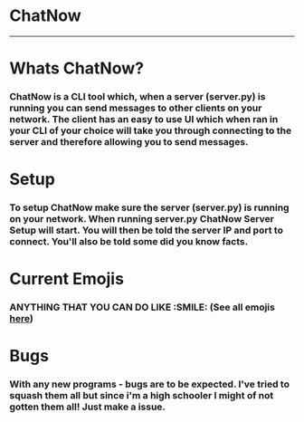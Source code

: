 # ChatNow
***
# Whats ChatNow?
### ChatNow is a CLI tool which, when a server (server.py) is running you can send messages to other clients on your network. The client has an easy to use UI which when ran in your CLI of your choice will take you through connecting to the server and therefore allowing you to send messages.

# Setup
### To setup ChatNow make sure the server (server.py) is running on your network. When running server.py ChatNow Server Setup will start. You will then be told the server IP and port to connect. You'll also be told some did you know facts.

# Current Emojis
### **ANYTHING THAT YOU CAN DO LIKE :SMILE: (See all emojis [here](https://carpedm20.github.io/emoji/))**

# Bugs
### With any new programs - bugs are to be expected. I've tried to squash them all but since i'm a high schooler I might of not gotten them all! Just make a issue.